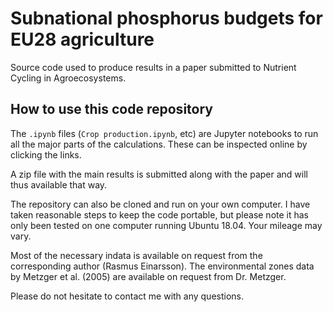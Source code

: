 # Subnational phosphorus budgets for EU28 agriculture

Source code used to produce results in a paper submitted to Nutrient Cycling in Agroecosystems.

## How to use this code repository

The `.ipynb` files (`Crop production.ipynb`, etc) are Jupyter notebooks to run all the major parts of the calculations. These can be inspected online by clicking the links.

A zip file with the main results is submitted along with the paper and will thus available that way.

The repository can also be cloned and run on your own computer. I have taken reasonable steps to keep the code portable, but please note it has only been tested on one computer running Ubuntu 18.04. Your mileage may vary.

Most of the necessary indata is available on request from the corresponding author (Rasmus Einarsson). The environmental zones data by Metzger et al. (2005) are available on request from Dr. Metzger.

Please do not hesitate to contact me with any questions.
